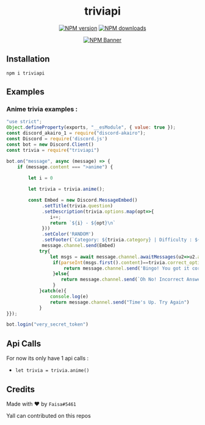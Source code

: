 <div align="center">
  <h1>triviapi</h1>
  <p>
    <a href="https://www.npmjs.com/package/triviapi"><img src="https://img.shields.io/npm/v/triviapi?maxAge=3600" alt="NPM version" /></a>
    <a href="https://www.npmjs.com/package/triviapi"><img src="https://img.shields.io/npm/dt/triviapi?maxAge=3600" alt="NPM downloads" /></a>
  </p>
  <p>
    <a href="https://www.npmjs.com/package/triviapi"><img src="https://nodei.co/npm/triviapi.png?downloads=true&stars=true" alt="NPM Banner"></a>
  </p>
</div>
 
## Installation
```
npm i triviapi
```

## Examples
### Anime trivia examples :
```js
"use strict";
Object.defineProperty(exports, "__esModule", { value: true });
const discord_akairo_1 = require("discord-akairo");
const Discord = require('discord.js')
const bot = new Discord.Client()
const trivia = require("triviapi")

bot.on("message", async (message) => {
    if (message.content === ">anime") {
      
        let i = 0

        let trivia = trivia.anime();

        const Embed = new Discord.MessageEmbed()
             .setTitle(trivia.question)
             .setDescription(trivia.options.map(opt=>{
                i++;
                return `${i} - ${opt}\n`
             }))
             .setColor('RANDOM')
             .setFooter(`Category: ${trivia.category} | Difficulty : ${trivia.difficulity}`)
             message.channel.send(Embed)
            try{
                let msgs = await message.channel.awaitMessages(u2=>u2.author.id===message.author.id,{ time: 15000, max: 1, errors: ["time"] })
                 if(parseInt(msgs.first().content)==trivia.correct_options){
                     return message.channel.send('Bingo! You got it correct!')
                 }else{
                    return message.channel.send(`Oh No! Incorrect Answer. Write Answer Was ` + '`' +`${trivia.answer}`+ '`')
                 }
            }catch(e){
                console.log(e)
                return message.channel.send("Time's Up. Try Again")
            }
}});

bot.login("very_secret_token")
```
## Api Calls
For now its only have 1 api calls :
 - `let trivia = trivia.anime()`

## Credits
Made with ❤ by `Faisa#5461`

Yall can contributed on this repos
